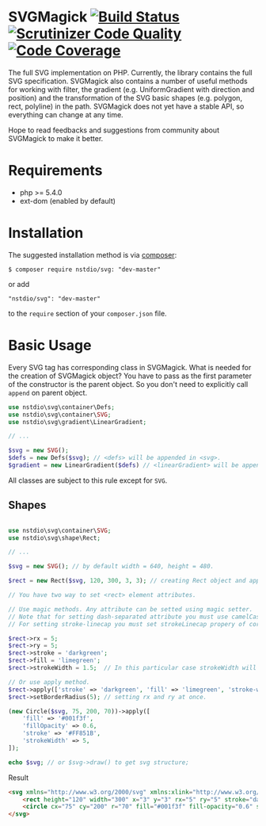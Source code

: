 # SVGMagick [![Build Status](https://travis-ci.org/nstdio/SVGMagick.svg?branch=master)](https://travis-ci.org/nstdio/SVGMagick) [![Scrutinizer Code Quality](https://scrutinizer-ci.com/g/nstdio/SVGMagick/badges/quality-score.png?b=master)](https://scrutinizer-ci.com/g/nstdio/SVGMagick/?branch=master) [![Code Coverage](https://scrutinizer-ci.com/g/nstdio/SVGMagick/badges/coverage.png?b=master)](https://scrutinizer-ci.com/g/nstdio/SVGMagick/?branch=master)

The full SVG implementation on PHP. Currently, the library contains the full SVG specification. SVGMagick also contains a number of useful methods for working with filter, the gradient (e.g. UniformGradient with direction and position) and the transformation of the SVG basic shapes (e.g. polygon, rect, polyline) in the path. SVGMagick does not yet have a stable API, so everything can change at any time.

Hope to read feedbacks and suggestions from community about SVGMagick to make it better.

# Requirements

- php >= 5.4.0
- ext-dom (enabled by default)

# Installation

The suggested installation method is via [composer](https://getcomposer.org/):
```
$ composer require nstdio/svg: "dev-master"
```
or add
```
"nstdio/svg": "dev-master"
```
to the `require` section of your `composer.json` file.

# Basic Usage

Every SVG tag has corresponding class in SVGMagick. What is needed for the creation of SVGMagick object? You have to pass as the first parameter of the constructor is the parent object. So you don't need to explicitly call `append` on parent object.
```php
use nstdio\svg\container\Defs;
use nstdio\svg\container\SVG;
use nstdio\svg\gradient\LinearGradient;

// ...

$svg = new SVG();
$defs = new Defs($svg); // <defs> will be appended in <svg>.
$gradient = new LinearGradient($defs) // <linearGradient> will be appended in <defs>

```
All classes are subject to this rule except for `SVG`.

## Shapes
```php

use nstdio\svg\container\SVG;
use nstdio\svg\shape\Rect;

// ...

$svg = new SVG(); // by default width = 640, height = 480.

$rect = new Rect($svg, 120, 300, 3, 3); // creating Rect object and appending <rect> element to <svg>

// You have two way to set <rect> element attributes.

// Use magic methods. Any attribute can be setted using magic setter.
// Note that for setting dash-separated attribute you must use camelCase.
// For setting stroke-linecap you must set strokeLinecap propery of corresponding object.

$rect->rx = 5;
$rect->ry = 5;
$rect->stroke = 'darkgreen';
$rect->fill = 'limegreen';
$rect->strokeWidth = 1.5;  // In this particular case strokeWidth will be converted into stroke-width.

// Or use apply method.
$rect->apply(['stroke' => 'darkgreen', 'fill' => 'limegreen', 'stroke-width' => 1.5]);
$rect->setBorderRadius(5); // setting rx and ry at once.

(new Circle($svg, 75, 200, 70))->apply([
    'fill' => '#001f3f',
    'fillOpacity' => 0.6,
    'stroke' => '#FF851B',
    'strokeWidth' => 5,
]);

echo $svg; // or $svg->draw() to get svg structure;
```
Result
```html
<svg xmlns="http://www.w3.org/2000/svg" xmlns:xlink="http://www.w3.org/1999/xlink" width="640" height="480" version="1.1" viewBox="0 0 640 480">
    <rect height="120" width="300" x="3" y="3" rx="5" ry="5" stroke="darkgreen" fill="limegreen" stroke-width="1.5"></rect>
    <circle cx="75" cy="200" r="70" fill="#001f3f" fill-opacity="0.6" stroke="#FF851B" stroke-width="5"></circle>
</svg>
```
